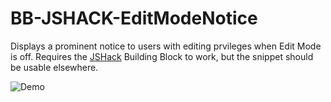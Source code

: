 # BB-JSHACK-EditModeNotice

Displays a prominent notice to users with editing prvileges when Edit Mode is off. Requires the [JSHack](https://jshack.net) Building Block to work, but the snippet should be usable elsewhere.

![Demo](http://i.imgur.com/rNjwnNc.png)

